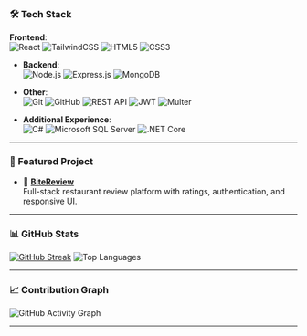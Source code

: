 ### 🛠️ Tech Stack

**Frontend**:  
  ![React](https://img.shields.io/badge/React-20232A?style=flat&logo=react&logoColor=darkgray)
  ![TailwindCSS](https://img.shields.io/badge/Tailwind_CSS-38B2AC?style=flat&logo=tailwind-css&logoColor=white)
  ![HTML5](https://img.shields.io/badge/HTML5-E34F26?style=flat&logo=html5&logoColor=white)
  ![CSS3](https://img.shields.io/badge/CSS3-1572B6?style=flat&logo=css3&logoColor=white)

- **Backend**:  
  ![Node.js](https://img.shields.io/badge/Node.js-339933?style=flat&logo=nodedotjs&logoColor=white)
  ![Express.js](https://img.shields.io/badge/Express.js-000000?style=flat&logo=express&logoColor=white)
  ![MongoDB](https://img.shields.io/badge/MongoDB-4EA94B?style=flat&logo=mongodb&logoColor=white)

- **Other**:  
  ![Git](https://img.shields.io/badge/Git-F05032?style=flat&logo=git&logoColor=white)
  ![GitHub](https://img.shields.io/badge/GitHub-181717?style=flat&logo=github&logoColor=white)
  ![REST API](https://img.shields.io/badge/REST_API-005571?style=flat)
  ![JWT](https://img.shields.io/badge/JWT-black?style=flat&logo=JSON%20web%20tokens&logoColor=white)
  ![Multer](https://img.shields.io/badge/Multer-00C7B7?style=flat)

- **Additional Experience**:  
  ![C#](https://img.shields.io/badge/C%23-239120?style=flat&logo=c-sharp&logoColor=white)
  ![Microsoft SQL Server](https://img.shields.io/badge/SQL_Server-CC2927?style=flat&logo=microsoftsqlserver&logoColor=white)
  ![.NET Core](https://img.shields.io/badge/.NET-512BD4?style=flat&logo=dotnet&logoColor=white) 

---

### 📌 Featured Project

- 🧾 [**BiteReview**](https://github.com/VladislavDim/bite-review)  
  Full-stack restaurant review platform with ratings, authentication, and responsive UI.

---

### 📊 GitHub Stats

[![GitHub Streak](https://github-readme-streak-stats.herokuapp.com?user=VladislavDim&theme=dark&hide_border=true)](https://github.com/VladislavDim)
![Top Languages](https://github-readme-stats.vercel.app/api/top-langs/?username=VladislavDim&layout=compact&theme=github_dark&hide_border=true)

---

### 📈 Contribution Graph

![GitHub Activity Graph](https://github-readme-activity-graph.vercel.app/graph?username=VladislavDim&theme=github-compact&hide_border=true)

---
